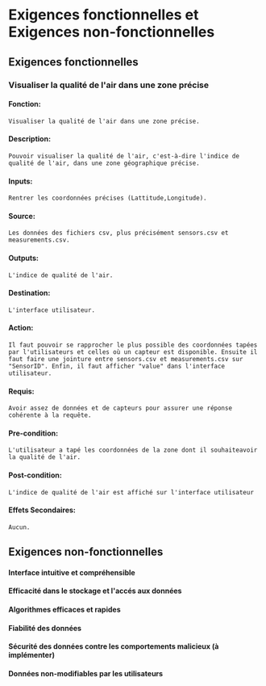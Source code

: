 # Exigences fonctionnelles et Exigences non-fonctionnelles

## Exigences fonctionnelles


### Visualiser la qualité de l'air dans une zone précise 

#### Fonction: 
    Visualiser la qualité de l'air dans une zone précise.

#### Description:
    Pouvoir visualiser la qualité de l'air, c'est-à-dire l'indice de qualité de l'air, dans une zone géographique précise.

#### Inputs:
    Rentrer les coordonnées précises (Lattitude,Longitude).

#### Source:
    Les données des fichiers csv, plus précisément sensors.csv et measurements.csv.

#### Outputs:
    L'indice de qualité de l'air.

#### Destination:
    L'interface utilisateur.

#### Action:
    Il faut pouvoir se rapprocher le plus possible des coordonnées tapées par l'utilisateurs et celles où un capteur est disponible. Ensuite il faut faire une jointure entre sensors.csv et measurements.csv sur "SensorID". Enfin, il faut afficher "value" dans l'interface utilisateur.

#### Requis:
    Avoir assez de données et de capteurs pour assurer une réponse cohérente à la requête.

#### Pre-condition:
    L'utilisateur a tapé les coordonnées de la zone dont il souhaiteavoir la qualité de l'air.

#### Post-condition:
    L'indice de qualité de l'air est affiché sur l'interface utilisateur

#### Effets Secondaires:
    Aucun.



## Exigences non-fonctionnelles

#### Interface intuitive et compréhensible
#### Efficacité dans le stockage et l'accés aux données

#### Algorithmes efficaces et rapides

#### Fiabilité des données
#### Sécurité des données contre les comportements malicieux (à implémenter)
#### Données non-modifiables par les utilisateurs


